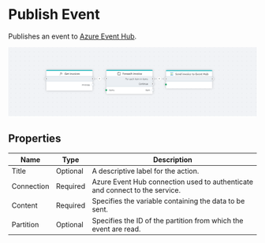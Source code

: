 # Publish Event

Publishes an event to [Azure Event Hub](https://learn.microsoft.com/en-us/azure/event-hubs/event-hubs-features).

![img](/images/flow/aeh-publish.png)

## Properties

| Name             | Type      |Description                                             |
|------------------|-----------|--------------------------------------------------------|
| Title			   |  Optional | A descriptive label for the action.					|
| Connection       | Required  | Azure Event Hub connection used to authenticate and connect to the service. |
| Content		   | Required  | Specifies the variable containing the data to be sent. |
| Partition		   | Optional  | Specifies the ID of the partition from which the event are read. |